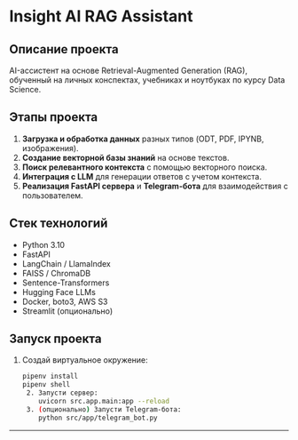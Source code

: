# Insight AI RAG Assistant

## Описание проекта
AI-ассистент на основе Retrieval-Augmented Generation (RAG), обученный на личных конспектах, учебниках и ноутбуках по курсу Data Science.

## Этапы проекта
1. **Загрузка и обработка данных** разных типов (ODT, PDF, IPYNB, изображения).
2. **Создание векторной базы знаний** на основе текстов.
3. **Поиск релевантного контекста** с помощью векторного поиска.
4. **Интеграция с LLM** для генерации ответов с учетом контекста.
5. **Реализация FastAPI сервера** и **Telegram-бота** для взаимодействия с пользователем.

## Стек технологий
- Python 3.10
- FastAPI
- LangChain / LlamaIndex
- FAISS / ChromaDB
- Sentence-Transformers
- Hugging Face LLMs
- Docker, boto3, AWS S3
- Streamlit (опционально)

## Запуск проекта
1. Создай виртуальное окружение:
   ```bash
   pipenv install
   pipenv shell
    2. Запусти сервер:
       uvicorn src.app.main:app --reload
    3. (опционально) Запусти Telegram-бота:
       python src/app/telegram_bot.py

---